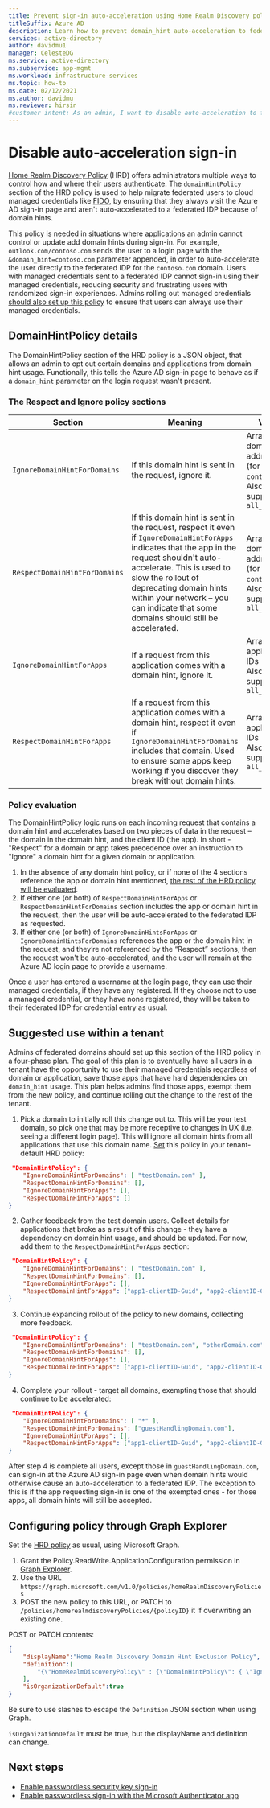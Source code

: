 ```yaml
---
title: Prevent sign-in auto-acceleration using Home Realm Discovery policy
titleSuffix: Azure AD
description: Learn how to prevent domain_hint auto-acceleration to federated IDPs.
services: active-directory
author: davidmu1
manager: CelesteDG
ms.service: active-directory
ms.subservice: app-mgmt
ms.workload: infrastructure-services
ms.topic: how-to
ms.date: 02/12/2021
ms.author: davidmu
ms.reviewer: hirsin
#customer intent: As an admin, I want to disable auto-acceleration to federated IDP during sign in using Home Realm Discovery policy
---
```


# Disable auto-acceleration sign-in

[Home Realm Discovery Policy](/graph/api/resources/homeRealmDiscoveryPolicy) (HRD) offers administrators multiple ways to control how and where their users authenticate. The `domainHintPolicy` section of the HRD policy is used to help migrate federated users to cloud managed credentials like [FIDO](../authentication/howto-authentication-passwordless-security-key.md), by ensuring that they always visit the Azure AD sign-in page and aren't auto-accelerated to a federated IDP because of domain hints.

This policy is needed in situations where applications an admin cannot control or update add domain hints during sign-in.  For example, `outlook.com/contoso.com` sends the user to a login page with the `&domain_hint=contoso.com` parameter appended, in order to auto-accelerate the user directly to the federated IDP for the `contoso.com` domain. Users with managed credentials sent to a federated IDP cannot sign-in using their managed credentials, reducing security and frustrating users with randomized sign-in experiences. Admins rolling out managed credentials [should also set up this policy](#suggested-use-within-a-tenant) to ensure that users can always use their managed credentials.

## DomainHintPolicy details

The DomainHintPolicy section of the HRD policy is a JSON object, that allows an admin to opt out certain domains and applications from domain hint usage.  Functionally, this tells the Azure AD sign-in page to behave as if a `domain_hint` parameter on the login request wasn't present.

### The Respect and Ignore policy sections

|Section | Meaning | Values |
|--------|---------|--------|
|`IgnoreDomainHintForDomains` |If this domain hint is sent in the request, ignore it. |Array of domain addresses (for example `contoso.com`). Also supports `all_domains`|
|`RespectDomainHintForDomains`| If this domain hint is sent in the request, respect it even if `IgnoreDomainHintForApps` indicates that the app in the request shouldn't auto-accelerate. This is used to slow the rollout of deprecating domain hints within your network – you can indicate that some domains should still be accelerated. | Array of domain addresses (for example `contoso.com`). Also supports `all_domains`|
|`IgnoreDomainHintForApps`| If a request from this application comes with a domain hint, ignore it. | Array of application IDs (GUIDs). Also supports `all_apps`|
|`RespectDomainHintForApps` |If a request from this application comes with a domain hint, respect it even if `IgnoreDomainHintForDomains` includes that domain. Used to ensure some apps keep working if you discover they break without domain hints. | Array of application IDs (GUIDs). Also supports `all_apps`|

### Policy evaluation

The DomainHintPolicy logic runs on each incoming request that contains a domain hint and accelerates based on two pieces of data in the request – the domain in the domain hint, and the client ID (the app). In short - "Respect" for a domain or app takes precedence over an instruction to "Ignore" a domain hint for a given domain or application.

1. In the absence of any domain hint policy, or if none of the 4 sections reference the app or domain hint mentioned, [the rest of the HRD policy will be evaluated](home-realm-discovery-policy.md#priority-and-evaluation-of-hrd-policies).
1. If either one (or both) of `RespectDomainHintForApps` or `RespectDomainHintForDomains` section includes the app or domain hint in the request, then the user will be auto-accelerated to the federated IDP as requested.
1. If either one (or both) of `IgnoreDomainHintsForApps` or `IgnoreDomainHintsForDomains` references the app or the domain hint in the request, and they’re not referenced by the “Respect” sections, then the request won't be auto-accelerated, and the user will remain at the Azure AD login page to provide a username.

Once a user has entered a username at the login page, they can use their managed credentials, if they have any registered.  If they choose not to use a managed credential, or they have none registered, they will be taken to their federated IDP for credential entry as usual.

## Suggested use within a tenant

Admins of federated domains should set up this section of the HRD policy in a four-phase plan. The goal of this plan is to eventually have all users in a tenant have the opportunity to use their managed credentials regardless of domain or application, save those apps that have hard dependencies on `domain_hint` usage.  This plan helps admins find those apps, exempt them from the new policy, and continue rolling out the change to the rest of the tenant.

1. Pick a domain to initially roll this change out to.  This will be your test domain, so pick one that may be more receptive to changes in UX (i.e. seeing a different login page).  This will ignore all domain hints from all applications that use this domain name. [Set](#configuring-policy-through-graph-explorer) this policy in your tenant-default HRD policy:

```json
 "DomainHintPolicy": { 
    "IgnoreDomainHintForDomains": [ "testDomain.com" ], 
    "RespectDomainHintForDomains": [], 
    "IgnoreDomainHintForApps": [], 
    "RespectDomainHintForApps": [] 
} 
```

2. Gather feedback from the test domain users. Collect details for applications that broke as a result of this change - they have a dependency on domain hint usage, and should be updated. For now, add them to the `RespectDomainHintForApps` section:

```json
 "DomainHintPolicy": { 
    "IgnoreDomainHintForDomains": [ "testDomain.com" ], 
    "RespectDomainHintForDomains": [], 
    "IgnoreDomainHintForApps": [], 
    "RespectDomainHintForApps": ["app1-clientID-Guid", "app2-clientID-Guid] 
} 
```

3. Continue expanding rollout of the policy to new domains, collecting more feedback.

```json
 "DomainHintPolicy": { 
    "IgnoreDomainHintForDomains": [ "testDomain.com", "otherDomain.com", "anotherDomain.com"], 
    "RespectDomainHintForDomains": [], 
    "IgnoreDomainHintForApps": [], 
    "RespectDomainHintForApps": ["app1-clientID-Guid", "app2-clientID-Guid] 
} 
```

4. Complete your rollout - target all domains, exempting those that should continue to be accelerated:

```json
 "DomainHintPolicy": { 
    "IgnoreDomainHintForDomains": [ "*" ], 
    "RespectDomainHintForDomains": ["guestHandlingDomain.com"], 
    "IgnoreDomainHintForApps": [], 
    "RespectDomainHintForApps": ["app1-clientID-Guid", "app2-clientID-Guid] 
} 
```

After step 4 is complete all users, except those in `guestHandlingDomain.com`, can sign-in at the Azure AD sign-in page even when domain hints would otherwise cause an auto-acceleration to a federated IDP.  The exception to this is if the app requesting sign-in is one of the exempted ones - for those apps, all domain hints will still be accepted.

## Configuring policy through Graph Explorer

Set the [HRD policy](/graph/api/resources/homeRealmDiscoveryPolicy) as usual, using Microsoft Graph.  

1. Grant the Policy.ReadWrite.ApplicationConfiguration permission in [Graph Explorer](https://developer.microsoft.com/graph/graph-explorer).  
1. Use the URL `https://graph.microsoft.com/v1.0/policies/homeRealmDiscoveryPolicies`
1. POST the new policy to this URL, or PATCH to `/policies/homerealmdiscoveryPolicies/{policyID}` it if overwriting an existing one.

POST or PATCH contents:

```json
{
    "displayName":"Home Realm Discovery Domain Hint Exclusion Policy",
    "definition":[
        "{\"HomeRealmDiscoveryPolicy\" : {\"DomainHintPolicy\": { \"IgnoreDomainHintForDomains\": [ \"Contoso.com\" ], \"RespectDomainHintForDomains\": [], \"IgnoreDomainHintForApps\": [\"sample-guid-483c-9dea-7de4b5d0a54a\"], \"RespectDomainHintForApps\": [] } } }"
    ],
    "isOrganizationDefault":true
}
```

Be sure to use slashes to escape the `Definition` JSON section when using Graph.  

`isOrganizationDefault` must be true, but the displayName and definition can change.

## Next steps

* [Enable passwordless security key sign-in](../authentication/howto-authentication-passwordless-security-key.md)
* [Enable passwordless sign-in with the Microsoft Authenticator app](../authentication/howto-authentication-passwordless-phone.md)
